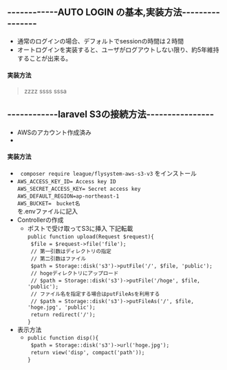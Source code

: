 ## ------------AUTO LOGIN の基本,実装方法----------------
- 通常のログインの場合、デフォルトでsessionの時間は２時間
- オートログインを実装すると、ユーザがログアウトしない限り、約5年維持することが出来る。

#### 実装方法
>zzzz
>ssss
>sssa
>
>
>

## ------------laravel S3の接続方法----------------
- AWSのアカウント作成済み
- 

#### 実装方法
 - ` composer require league/flysystem-aws-s3-v3` をインストール  
 - `AWS_ACCESS_KEY_ID= Access key ID`  
`AWS_SECRET_ACCESS_KEY= Secret access key`  
`AWS_DEFAULT_REGION=ap-northeast-1`  
`AWS_BUCKET=　bucket名`  
を.envファイルに記入  
 - Controllerの作成  
    - ポストで受け取ってS3に挿入 下記転載  
    `public function upload(Request $request){`  
    ` $file = $request->file('file');`  
    ` // 第一引数はディレクトリの指定`  
    ` // 第二引数はファイル`  
    ` $path = Storage::disk('s3')->putFile('/', $file, 'public');`  
    ` // hogeディレクトリにアップロード`  
    ` // $path = Storage::disk('s3')->putFile('/hoge', $file, 'public');`  
    ` // ファイル名を指定する場合はputFileAsを利用する`  
    ` // $path = Storage::disk('s3')->putFileAs('/', $file, 'hoge.jpg', 'public');`  
    ` return redirect('/');`  
    `}`   
 - 表示方法  
    - `public function disp(){`  
    ` $path = Storage::disk('s3')->url('hoge.jpg');`  
    ` return view('disp', compact('path'));`  
    `}`  
 
